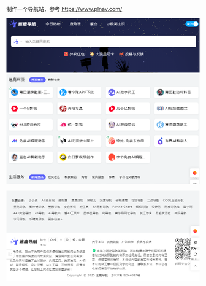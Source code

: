 制作一个导航站，参考 https://www.plnav.com/

![](images/2025-01-22-08-59-53.png)

![](images/2025-01-22-09-00-07.png)